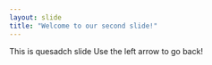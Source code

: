 ```yaml
---
layout: slide
title: "Welcome to our second slide!"
---
```

This is quesadch slide
Use the left arrow to go back!
